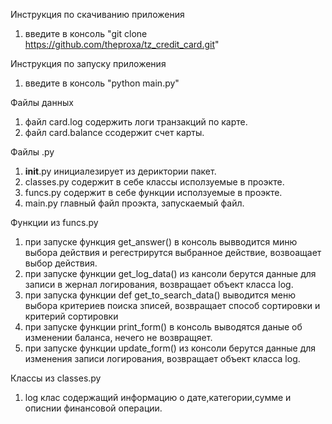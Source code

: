 Инструкция по скачиванию приложения
1) введите в консоль "git clone https://github.com/theproxa/tz_credit_card.git"

Инструкция по запуску приложения
1) введите в консоль "python main.py"


Файлы данных
1) файл card.log содержить логи транзакций по карте.
2) файл card.balance ссодержит счет карты.

Файлы .py 
1) __init__.py инициалезирует из дериктории пакет.
2) classes.py содержит в себе классы исползуемые в проэкте.
3) funcs.py содержит в себе функции  исползуемые в проэкте.
4) main.py главный файл проэкта, запускаемый файл.

Функции из funcs.py
1) при запуске функция get_answer() в консоль вывводится миню выбора действия и регестрирутся выбранное действие, возвоащает выбор действия.
2) при запуске функции get_log_data() из кансоли берутся данные для записи в жернал логирования, возвращает объект класса log.
3) при запуска функции def get_to_search_data() выводится меню выбора критериев поиска зписей, возвращает способ сортировки и критерий сортировки
4) при запуске функции print_form() в консоль выводятся даные об изменении баланса, нечего не возвращяет.
5) при запуске функции update_form() из консоли берутся данные для изменения записи логирования, возвращает объект класса log.

Классы из classes.py
1) log клас содержащий информацию о дате,категории,сумме и описнии финансовой операции.


